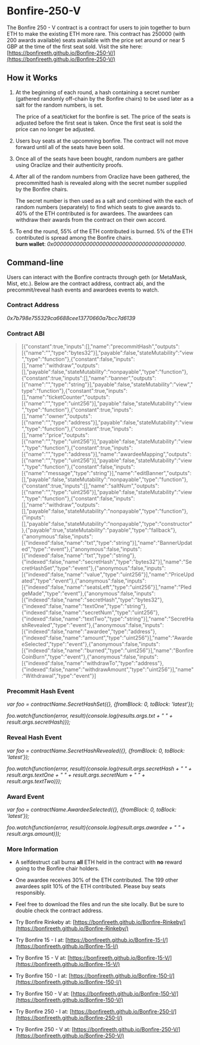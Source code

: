 # Bonfire-250-V
The Bonfire 250 - V contract is a contract for users to join together to burn ETH to make the existing ETH more rare. This contract has 250000 (with 200 awards available) seats available with the price set around or near 5 GBP at the time of the first seat sold. Visit the site here: [https://bonfireeth.github.io/Bonfire-250-V/](https://bonfireeth.github.io/Bonfire-250-V/)


## How it Works
1. At the beginning of each round, a hash containing a secret number (gathered randomly off-chain by the Bonfire chairs) to be used later as a salt for the random numbers, is set.

   The price of a seat/ticket for the bonfire is set. The price of the seats is adjusted before the first seat is taken. Once the first seat is sold the price can no longer be adjusted.
   
2. Users buy seats at the upcomming bonfire. The contract will not move forward until all of the seats have been sold.

3. Once all of the seats have been bought, random numbers are gather using Oraclize and their authenticity proofs.

4. After all of the random numbers from Oraclize have been gathered, the precommitted hash is revealed along with the secret number supplied by the Bonfire chairs. 

   The secret number is then used as a salt and combined with the each of random numbers (separately) to find which seats to give awards to. 40% of the ETH contributed is for awardees. The awardees can withdraw their awards from the contract on their own accord.
   
5. To end the round, 55% of the ETH contributed is burned. 5% of the ETH contributed is spread among the Bonfire chairs.   
   **burn wallet**: *0x0000000000000000000000000000000000000000*.  
   
   
## Command-line
Users can interact with the Bonfire contracts through geth (or MetaMask, Mist, etc.). Below are the contract address, contract abi, and the precommit/reveal hash events and awardees events to watch.

### Contract Address
*0x7b798e755329ca6688cee13770660a7bcc7d6139*

### Contract ABI
> [{"constant":true,"inputs":[],"name":"precommitHash","outputs":[{"name":"","type":"bytes32"}],"payable":false,"stateMutability":"view","type":"function"},{"constant":false,"inputs":[],"name":"withdraw","outputs":[],"payable":false,"stateMutability":"nonpayable","type":"function"},{"constant":true,"inputs":[],"name":"banner","outputs":[{"name":"","type":"string"}],"payable":false,"stateMutability":"view","type":"function"},{"constant":true,"inputs":[],"name":"ticketCounter","outputs":[{"name":"","type":"uint256"}],"payable":false,"stateMutability":"view","type":"function"},{"constant":true,"inputs":[],"name":"owner","outputs":[{"name":"","type":"address"}],"payable":false,"stateMutability":"view","type":"function"},{"constant":true,"inputs":[],"name":"price","outputs":[{"name":"","type":"uint256"}],"payable":false,"stateMutability":"view","type":"function"},{"constant":true,"inputs":[{"name":"","type":"address"}],"name":"awardeeMapping","outputs":[{"name":"","type":"uint256"}],"payable":false,"stateMutability":"view","type":"function"},{"constant":false,"inputs":[{"name":"message","type":"string"}],"name":"editBanner","outputs":[],"payable":false,"stateMutability":"nonpayable","type":"function"},{"constant":true,"inputs":[],"name":"saltNum","outputs":[{"name":"","type":"uint256"}],"payable":false,"stateMutability":"view","type":"function"},{"constant":false,"inputs":[],"name":"withdraw","outputs":[],"payable":false,"stateMutability":"nonpayable","type":"function"},{"inputs":[],"payable":false,"stateMutability":"nonpayable","type":"constructor"},{"payable":true,"stateMutability":"payable","type":"fallback"},{"anonymous":false,"inputs":[{"indexed":false,"name":"txt","type":"string"}],"name":"BannerUpdated","type":"event"},{"anonymous":false,"inputs":[{"indexed":false,"name":"txt","type":"string"},{"indexed":false,"name":"secretHash","type":"bytes32"}],"name":"SecretHashSet","type":"event"},{"anonymous":false,"inputs":[{"indexed":false,"name":"value","type":"uint256"}],"name":"PriceUpdated","type":"event"},{"anonymous":false,"inputs":[{"indexed":false,"name":"seatsLeft","type":"uint256"}],"name":"PledgeMade","type":"event"},{"anonymous":false,"inputs":[{"indexed":false,"name":"secretHash","type":"bytes32"},{"indexed":false,"name":"textOne","type":"string"},{"indexed":false,"name":"secretNum","type":"uint256"},{"indexed":false,"name":"textTwo","type":"string"}],"name":"SecretHashRevealed","type":"event"},{"anonymous":false,"inputs":[{"indexed":false,"name":"awardee","type":"address"},{"indexed":false,"name":"amount","type":"uint256"}],"name":"AwardeeSelected","type":"event"},{"anonymous":false,"inputs":[{"indexed":false,"name":"burned","type":"uint256"}],"name":"BonfireCoinBurn","type":"event"},{"anonymous":false,"inputs":[{"indexed":false,"name":"withdrawTo","type":"address"},{"indexed":false,"name":"withdrawAmount","type":"uint256"}],"name":"Withdrawal","type":"event"}]


### Precommit Hash Event
*var foo = contractName.SecretHashSet({}, {fromBlock: 0, toBlock: 'latest'});*

*foo.watch(function(error, result){console.log(results.args.txt + " " + result.args.secretHash)});*

### Reveal Hash Event
*var foo = contractName.SecretHashRevealed({}, {fromBlock: 0, toBlock: 'latest'});*

*foo.watch(function(error, result){console.log(result.args.secretHash + " " + result.args.textOne + " " + result.args.secretNum + " " + result.args.textTwo)});*

### Award Event
*var foo = contractName.AwardeeSelected({}, {fromBlock: 0, toBlock: 'latest'});*

*foo.watch(function(error, result){console.log(result.args.awardee + " " + result.args.amount)});*


### More Information
* A selfdestruct call burns **all** ETH held in the contract with **no** reward going to the Bonfire chair holders.

* One awardee receives 30% of the ETH contributed. The 199 other awardees split 10% of the ETH contributed. Please buy seats responsibly.

* Feel free to download the files and run the site locally. But be sure to double check the contract address.

* Try Bonfire Rinkeby at: [https://bonfireeth.github.io/Bonfire-Rinkeby/](https://bonfireeth.github.io/Bonfire-Rinkeby/)

* Try Bonfire 15 - I at: [https://bonfireeth.github.io/Bonfire-15-I/](https://bonfireeth.github.io/Bonfire-15-I/)

* Try Bonfire 15 - V at: [https://bonfireeth.github.io/Bonfire-15-V/](https://bonfireeth.github.io/Bonfire-15-V/)

* Try Bonfire 150 - I at: [https://bonfireeth.github.io/Bonfire-150-I/](https://bonfireeth.github.io/Bonfire-150-I/)

* Try Bonfire 150 - V at: [https://bonfireeth.github.io/Bonfire-150-V/](https://bonfireeth.github.io/Bonfire-150-V/)

* Try Bonfire 250 - I at: [https://bonfireeth.github.io/Bonfire-250-I/](https://bonfireeth.github.io/Bonfire-250-I/)

* Try Bonfire 250 - V at: [https://bonfireeth.github.io/Bonfire-250-V/](https://bonfireeth.github.io/Bonfire-250-V/)
